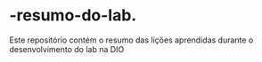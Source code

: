 # -resumo-do-lab.
Este repositório contém o resumo das lições aprendidas durante o desenvolvimento do lab na DIO
